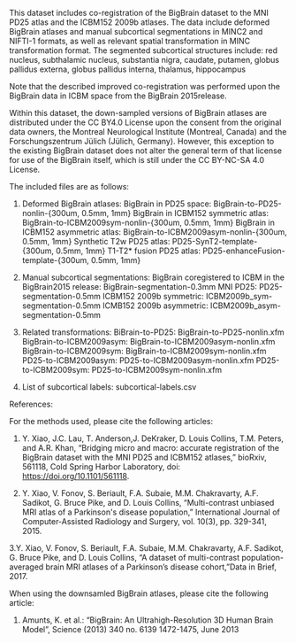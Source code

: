 This dataset includes co-registration of the BigBrain dataset to the MNI PD25 atlas and the ICBM152 2009b atlases.
The data include deformed BigBrain atlases and manual subcortical segmentations in MINC2 and NIFTI-1 formats, as well as relevant spatial transformation in MINC transformation format.
The segmented subcortical structures include: red nucleus, subthalamic nucleus, substantia nigra, caudate, putamen, globus pallidus externa, globus pallidus interna, thalamus, hippocampus

Note that the described improved co-registration was performed upon the BigBrain data in ICBM space from the BigBrain 2015release.

Within this dataset, the down-sampled versions of BigBrain atlases are distributed under the CC BY4.0 License upon the consent from the original data owners, the Montreal Neurological Institute
(Montreal, Canada) and the Forschungszentrum Jülich (Jülich, Germany). However, this exception to the existing BigBrain dataset does not alter the general term of that license for use of the
BigBrain itself, which is still under the CC BY-NC-SA 4.0 License.

The included files are as follows:

1. Deformed BigBrain atlases:
BigBrain in PD25 space: BigBrain-to-PD25-nonlin-{300um, 0.5mm, 1mm}
BigBrain in ICBM152 symmetric atlas: BigBrain-to-ICBM2009sym-nonlin-{300um, 0.5mm, 1mm}
BigBrain in ICBM152 asymmetric atlas: BigBrain-to-ICBM2009asym-nonlin-{300um, 0.5mm, 1mm}
Synthetic T2w PD25 atlas: PD25-SynT2-template-{300um, 0.5mm, 1mm}
T1-T2* fusion PD25 atlas: PD25-enhanceFusion-template-{300um, 0.5mm, 1mm}

2. Manual subcortical segmentations:
BigBrain coregistered to ICBM in the BigBrain2015 release: BigBrain-segmentation-0.3mm
MNI PD25: PD25-segmentation-0.5mm
ICBM152 2009b symmetric: ICBM2009b_sym-segmentation-0.5mm
ICMB152 2009b asymmetric: ICBM2009b_asym-segmentation-0.5mm

3. Related transformations:
BiBrain-to-PD25: BigBrain-to-PD25-nonlin.xfm
BigBrain-to-ICBM2009asym: BigBrain-to-ICBM2009asym-nonlin.xfm
BigBrain-to-ICBM2009sym: BigBrain-to-ICBM2009sym-nonlin.xfm
PD25-to-ICBM2009asym: PD25-to-ICBM2009asym-nonlin.xfm
PD25-to-ICBM2009sym: PD25-to-ICBM2009sym-nonlin.xfm


4. List of subcortical labels: subcortical-labels.csv



References:

For the methods used, please cite the following articles:
1. Y. Xiao, J.C. Lau, T. Anderson,J. DeKraker, D. Louis Collins, T.M. Peters, and A.R. Khan, “Bridging micro and macro:
accurate registration of the BigBrain dataset with the MNI PD25 and ICBM152 atlases,” bioRxiv, 561118, Cold Spring Harbor Laboratory,
doi: https://doi.org/10.1101/561118.

2. Y. Xiao, V. Fonov, S. Beriault, F.A. Subaie, M.M. Chakravarty, A.F. Sadikot,
G. Bruce Pike, and D. Louis Collins, “Multi-contrast unbiased MRI atlas of a
Parkinson's disease population,” International Journal of Computer-Assisted
Radiology and Surgery, vol. 10(3), pp. 329-341, 2015.

3.Y. Xiao, V. Fonov, S. Beriault, F.A. Subaie, M.M. Chakravarty, A.F. Sadikot, G. Bruce Pike, and D. Louis Collins,
“A dataset of multi-contrast population-averaged brain MRI atlases of a Parkinson’s disease cohort,”Data in Brief, 2017.

When using the downsamled BigBrain atlases, please cite the following article:
1. Amunts, K. et al.: “BigBrain: An Ultrahigh-Resolution 3D Human Brain Model”, Science (2013) 340 no. 6139 1472-1475, June 2013
